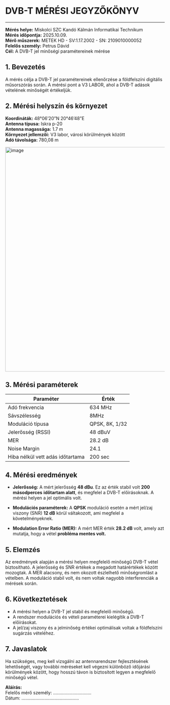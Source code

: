 # **DVB-T MÉRÉSI JEGYZŐKÖNYV**  

--- 
**Mérés helye:** Miskolci SZC Kandó Kálmán Informatikai Technikum  
**Mérés időpontja:** 2025.10.09.  
**Mérő műszerek:** METEK HD - SV:1.17.2002 - SN: 2109010000052  
**Felelős személy:** Petrus Dávid  
**Cél:** A DVB-T jel minőségi paramétereinek mérése  

## 1. Bevezetés  
A mérés célja a DVB-T jel paramétereinek ellenőrzése a földfelszíni digitális műsorszórás során. A mérési pont a V3 LABOR, ahol a DVB-T adások vételének minőségét értékeljük.  

## 2. Mérési helyszín és környezet
**Koordináták:** 48°06’20”N 20°46’48”E  
**Antenna típusa:** Iskra p-20   
**Antenna magassága:** 1.7 m  
**Környezet jellemzői:** V3 labor, városi körülmények között  
**Adó távolsága:** 780,08 m  

<img width="960" height="709" alt="image" src="https://github.com/user-attachments/assets/3f697eeb-054a-4ae3-98ea-b255aeb308e6" />
  
## 3. Mérési paraméterek   
| Paraméter |	Érték | 
|----------------|----------|  
| Adó frekvencia |	634 MHz |   
| Sávszélesség |	8MHz  |  
| Moduláció típusa |	QPSK, 8K, 1/32  |  
| Jelerősség (RSSI) |	48 dBuV  |  
| MER |	28.2 dB |     
| Noise Margin	| 24.1 |   
| Hiba nélkül vett adás időtartama |	200 sec |  

## 4. Mérési eredmények  
- **Jelerősség:** A mért jelerősség **48 dBu**. Ez az érték stabil volt **200 másodperces** **időtartam alatt**, és megfelel a DVB-T előírásoknak. A mérési helyen a jel optimális volt.  

- **Modulációs paraméterek:** A **QPSK** moduláció esetén a mért jel/zaj viszony (SNR) **12 dB** körül váltakozott, ami megfelel a követelményeknek.  

- **Modulation Error Ratio (MER):** A mért MER érték **28.2 dB** volt, amely azt mutatja, hogy a vétel **probléma mentes volt.**

## 5. Elemzés  
Az eredmények alapján a mérési helyen megfelelő minőségű DVB-T vétel biztosítható. A jelerősség és SNR értékek a megadott határértékek között mozogtak. A MER alacsony, és nem okozott észlelhető minőségromlást a vételben. A moduláció stabil volt, és nem voltak nagyobb interferenciák a mérések során.  

## 6. Következtetések   
- A mérési helyen a DVB-T jel stabil és megfelelő minőségű.  
- A rendszer modulációs és vételi paraméterei kielégítik a DVB-T előírásokat.  
- A jel/zaj viszony és a jelminőség értékei optimálisak voltak a földfelszíni sugárzás vételéhez.


## 7. Javaslatok  
Ha szükséges, meg kell vizsgálni az antennarendszer fejlesztésének lehetőségét, vagy további méréseket kell végezni különböző időjárási körülmények között, hogy hosszú távon is biztosított legyen a megfelelő minőségű vétel.  
  
**Aláírás:**  
Felelős mérő személy: …………………………  
Dátum: ………………………………………  

